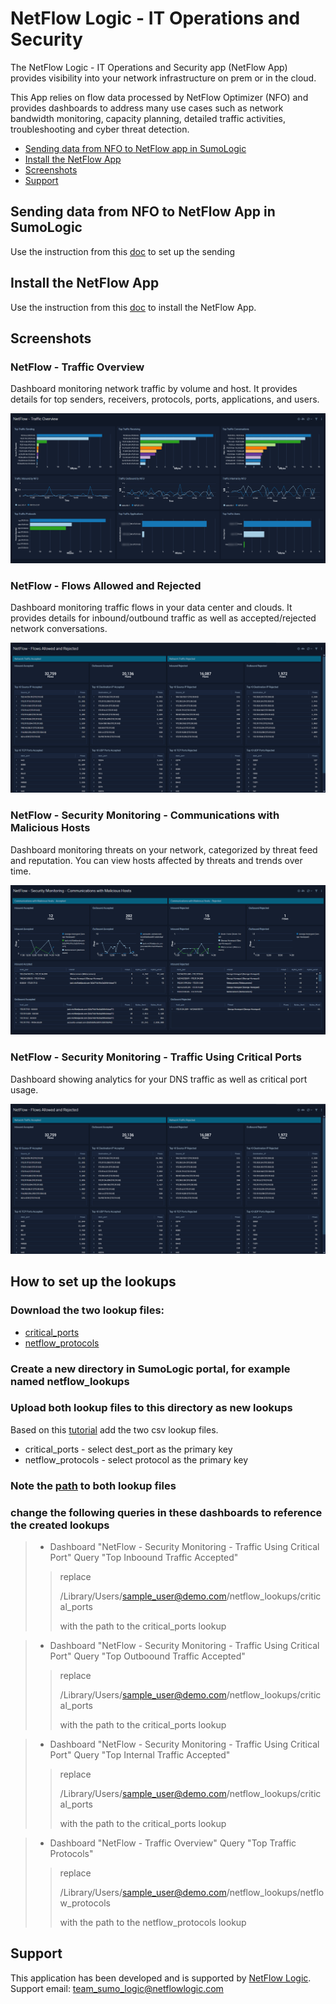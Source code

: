 # NetFlow Logic - IT Operations and Security

The NetFlow Logic - IT Operations and Security app (NetFlow App) provides visibility into your network infrastructure on prem or in the cloud. 

This App relies on flow data processed by NetFlow Optimizer (NFO) and provides dashboards to address many use cases such as network bandwidth monitoring, capacity planning, detailed traffic activities, troubleshooting and cyber threat detection.

- [Sending data from NFO to NetFlow app in SumoLogic](#sending-data-from-nfo-to-netflow-app-in-sumologic)
- [Install the NetFlow App](#install-the-netflow-app)
- [Screenshots](#screenshots)
- [Support](#support)

## Sending data from NFO to NetFlow App in SumoLogic

Use the instruction from this [doc](https://docs.netflowlogic.com/integrations-and-apps/integration-with-sumo-logic) to set up the sending 

## Install the NetFlow App

Use the instruction from this [doc](https://help.sumologic.com/docs/get-started/apps-integrations/#install-apps-from-the-library) to install the NetFlow App.

## Screenshots

### NetFlow - Traffic Overview

Dashboard monitoring network traffic by volume and host. It provides details for top senders, receivers, protocols, ports, applications, and users.

![Alt text](resources/screenshots/sumo_traffic_overview.png?raw=true)

### NetFlow - Flows Allowed and Rejected

Dashboard monitoring traffic flows in your data center and clouds. It provides details for inbound/outbound traffic as well as accepted/rejected network conversations.

![Alt text](resources/screenshots/sumo_flows_allowed_and_rejected.png?raw=true)

### NetFlow - Security Monitoring - Communications with Malicious Hosts

Dashboard monitoring threats on your network, categorized by threat feed and reputation. You can view hosts affected by threats and trends over time.

![Alt text](resources/screenshots/sumo_security_malicious_hosts.png?raw=true)

### NetFlow - Security Monitoring - Traffic Using Critical Ports

Dashboard showing analytics for your DNS traffic as well as critical port usage.

![Alt text](resources/screenshots/sumo_flows_allowed_and_rejected.png?raw=true)


## How to set up the lookups

### Download the two lookup files:

- [critical_ports](https://sumo-netflow.s3.us-west-2.amazonaws.com/critical_ports.csv)
- [netflow_protocols](https://sumo-netflow.s3.us-west-2.amazonaws.com/netflow_protocols.csv)

### Create a new directory in SumoLogic portal, for example named netflow_lookups

### Upload both lookup files to this directory as new lookups

Based on this [tutorial](https://help.sumologic.com/docs/search/lookup-tables/create-lookup-table/#create-a-lookup-table-from-a-csv-file) add the two csv lookup files. 

- critical_ports - select dest_port as the primary key
- netflow_protocols - select protocol as the primary key

### Note the [path](https://help.sumologic.com/docs/search/lookup-tables/create-lookup-table/#finda-lookup-table-path) to both lookup files

### change the following queries in these dashboards to reference the created lookups

>- Dashboard "NetFlow - Security Monitoring - Traffic Using Critical Port" Query "Top Inboound Traffic Accepted"
>>
>>replace 
>>
>>/Library/Users/sample_user@demo.com/netflow_lookups/critical_ports
>>
>>with the path to the critical_ports lookup

>- Dashboard "NetFlow - Security Monitoring - Traffic Using Critical Port" Query "Top Outboound Traffic Accepted"
>>
>>replace 
>>
>>/Library/Users/sample_user@demo.com/netflow_lookups/critical_ports
>>
>>with the path to the critical_ports lookup

>- Dashboard "NetFlow - Security Monitoring - Traffic Using Critical Port" Query "Top Internal Traffic Accepted"
>>
>>replace 
>>
>>/Library/Users/sample_user@demo.com/netflow_lookups/critical_ports
>>
>>with the path to the critical_ports lookup

>- Dashboard "NetFlow - Traffic Overview" Query "Top Traffic Protocols"
>>
>>replace 
>>
>>/Library/Users/sample_user@demo.com/netflow_lookups/netflow_protocols
>>
>>with the path to the netflow_protocols lookup

## Support

This application has been developed and is supported by [NetFlow Logic](https://www.netflowlogic.com/). Support email: team_sumo_logic@netflowlogic.com
